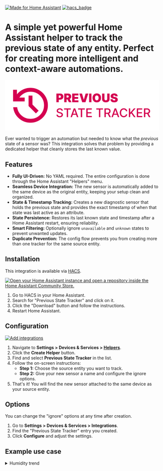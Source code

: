 [![Made for Home Assistant](https://img.shields.io/badge/Made%20for-Home%20Assistant-blue?style=for-the-badge&logo=homeassistant)](https://www.home-assistant.io/)
[![hacs_badge](https://img.shields.io/badge/HACS-Default-orange.svg?style=for-the-badge&cacheSeconds=3600)](https://github.com/hacs/integration)


# A simple yet powerful Home Assistant helper to track the previous state of any entity. Perfect for creating more intelligent and context-aware automations.
![Logo](/logo/logo.png)

Ever wanted to trigger an automation but needed to know what the *previous* state of a sensor was? This integration solves that problem by providing a dedicated helper that cleanly stores the last known value.


## Features

*   **Fully UI-Driven:** No YAML required. The entire configuration is done through the Home Assistant "Helpers" menu.
*   **Seamless Device Integration:** The new sensor is automatically added to the same device as the original entity, keeping your setup clean and organized.
*   **State & Timestamp Tracking:** Creates a new diagnostic sensor that holds the previous state and provides the exact timestamp of when that state was last active as an attribute.
*   **State Persistence:** Restores its last known state and timestamp after a Home Assistant restart, ensuring reliability.
*   **Smart Filtering:** Optionally ignore `unavailable` and `unknown` states to prevent unwanted updates.
*   **Duplicate Prevention:** The config flow prevents you from creating more than one tracker for the same source entity.


## Installation

This integration is available via [HACS](https://hacs.xyz/).

[![Open your Home Assistant instance and open a repository inside the Home Assistant Community Store.](https://my.home-assistant.io/badges/hacs_repository.svg)](https://my.home-assistant.io/redirect/hacs_repository/?owner=klaptafel&repository=ha-previous-state-tracker&category=integration)

1.  Go to HACS in your Home Assistant.
2.  Search for "Previous State Tracker" and click on it.
3.  Click the "Download" button and follow the instructions.
4.  Restart Home Assistant.


## Configuration

[![Add integrations](https://my.home-assistant.io/badges/config_flow_start.svg)](https://my.home-assistant.io/redirect/config_flow_start?domain=previous_state_tracker)

1.  Navigate to **Settings > Devices & Services > [Helpers](https://my.home-assistant.io/redirect/helpers/)**.
2.  Click the **Create Helper** button.
3.  Find and select **Previous State Tracker** in the list.
4.  Follow the on-screen instructions:
    *   **Step 1:** Choose the source entity you want to track.
    *   **Step 2:** Give your new sensor a name and configure the ignore options.
5.  That's it! You will find the new sensor attached to the same device as your source entity.


## Options

You can change the "ignore" options at any time after creation.
1.  Go to **Settings > Devices & Services > Integrations**.
2.  Find the "Previous State Tracker" entry you created.
3.  Click **Configure** and adjust the settings.



## Example use case
<details>
<summary>Humidity trend</summary>
   
### Humidity trend
Define a trend based on the current and previous humidity sensor readings using a template sensor.

<img width="500" height="179" alt="entities" src="https://github.com/user-attachments/assets/8d3e428f-a487-45d6-ac1f-87079b388652" />


#### Template sensor
```yaml
template:
  - sensor:
      - name: "Humidity Trend"
        unique_id: humidity_trend
        state: >
          {% set current = states('sensor._humidity') | float(0) %}
          {% set previous = states('sensor.humidity_previous_state') | float(0) %}
          {% if current > previous %}
          Increasing
          {% elif current < previous %}
          Decreasing
          {% else %}
          Steady
          {% endif %}
```
#### Lovelace card
```yaml
   type: entities
   entities:
     - entity: sensor.humidity
       name: Humidity
     - entity: sensor.humidity_previous_state
       name: Previous state
     - type: divider
     - entity: sensor.humidity_trend
       name: Trend
```
</details>

